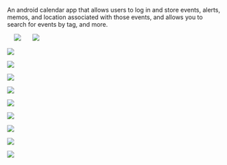 An android calendar app that allows users to log in and store events, alerts, memos, and location associated with those events, and allows you to search for events by tag, and more.

&nbsp; &nbsp; ![](images/1.png)  &nbsp; &nbsp; &nbsp; ![](images/2.png)

![](images/3.png)

![](images/4.png)

![](images/5.png)

![](images/6.png)

![](images/7.png)

![](images/8.png)

![](images/9.png)

![](images/10.png)

![](images/11.png)
